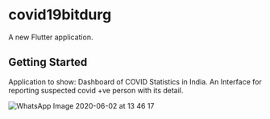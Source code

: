 # covid19bitdurg

A new Flutter application.

## Getting Started

Application to show:
Dashboard of COVID Statistics in India.
An Interface for reporting suspected covid +ve person with its detail.

![WhatsApp Image 2020-06-02 at 13 46 17](https://github.com/Immortal1900/covidbit/assets/53287983/24181d3d-b5c4-4cd4-8c25-8139fa3db0e6)

